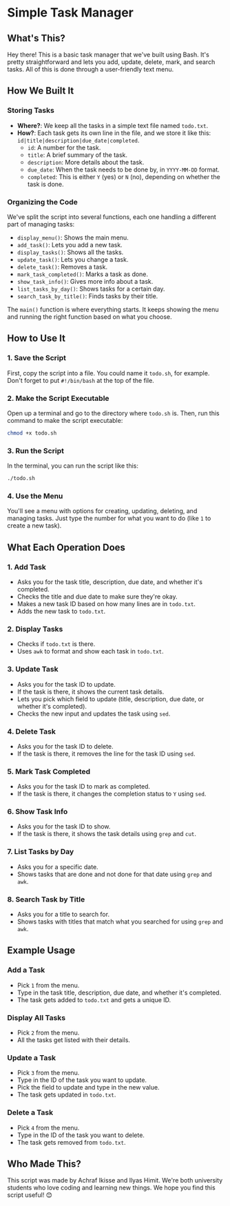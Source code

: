 # Simple Task Manager

## What's This?

Hey there! This is a basic task manager that we've built using Bash. It's pretty straightforward and lets you add, update, delete, mark, and search tasks. All of this is done through a user-friendly text menu.

## How We Built It

### Storing Tasks
- **Where?**: We keep all the tasks in a simple text file named `todo.txt`.
- **How?**: Each task gets its own line in the file, and we store it like this: `id|title|description|due_date|completed`.
  - `id`: A number for the task.
  - `title`: A brief summary of the task.
  - `description`: More details about the task.
  - `due_date`: When the task needs to be done by, in `YYYY-MM-DD` format.
  - `completed`: This is either `Y` (yes) or `N` (no), depending on whether the task is done.

### Organizing the Code
We've split the script into several functions, each one handling a different part of managing tasks:

- `display_menu()`: Shows the main menu.
- `add_task()`: Lets you add a new task.
- `display_tasks()`: Shows all the tasks.
- `update_task()`: Lets you change a task.
- `delete_task()`: Removes a task.
- `mark_task_completed()`: Marks a task as done.
- `show_task_info()`: Gives more info about a task.
- `list_tasks_by_day()`: Shows tasks for a certain day.
- `search_task_by_title()`: Finds tasks by their title.

The `main()` function is where everything starts. It keeps showing the menu and running the right function based on what you choose.

## How to Use It

### 1. Save the Script
First, copy the script into a file. You could name it `todo.sh`, for example. Don't forget to put `#!/bin/bash` at the top of the file.

### 2. Make the Script Executable
Open up a terminal and go to the directory where `todo.sh` is. Then, run this command to make the script executable:

```bash
chmod +x todo.sh
```

### 3. Run the Script
In the terminal, you can run the script like this:

```bash
./todo.sh
```

### 4. Use the Menu
You'll see a menu with options for creating, updating, deleting, and managing tasks. Just type the number for what you want to do (like `1` to create a new task).

## What Each Operation Does

### 1. Add Task
- Asks you for the task title, description, due date, and whether it's completed.
- Checks the title and due date to make sure they're okay.
- Makes a new task ID based on how many lines are in `todo.txt`.
- Adds the new task to `todo.txt`.

### 2. Display Tasks
- Checks if `todo.txt` is there.
- Uses `awk` to format and show each task in `todo.txt`.

### 3. Update Task
- Asks you for the task ID to update.
- If the task is there, it shows the current task details.
- Lets you pick which field to update (title, description, due date, or whether it's completed).
- Checks the new input and updates the task using `sed`.

### 4. Delete Task
- Asks you for the task ID to delete.
- If the task is there, it removes the line for the task ID using `sed`.

### 5. Mark Task Completed
- Asks you for the task ID to mark as completed.
- If the task is there, it changes the completion status to `Y` using `sed`.

### 6. Show Task Info
- Asks you for the task ID to show.
- If the task is there, it shows the task details using `grep` and `cut`.

### 7. List Tasks by Day
- Asks you for a specific date.
- Shows tasks that are done and not done for that date using `grep` and `awk`.

### 8. Search Task by Title
- Asks you for a title to search for.
- Shows tasks with titles that match what you searched for using `grep` and `awk`.

## Example Usage

### Add a Task
- Pick `1` from the menu.
- Type in the task title, description, due date, and whether it's completed.
- The task gets added to `todo.txt` and gets a unique ID.

### Display All Tasks
- Pick `2` from the menu.
- All the tasks get listed with their details.

### Update a Task
- Pick `3` from the menu.
- Type in the ID of the task you want to update.
- Pick the field to update and type in the new value.
- The task gets updated in `todo.txt`.

### Delete a Task
- Pick `4` from the menu.
- Type in the ID of the task you want to delete.
- The task gets removed from `todo.txt`.

## Who Made This?

This script was made by Achraf Ikisse and Ilyas Himit. We're both university students who love coding and learning new things. We hope you find this script useful! 😊
